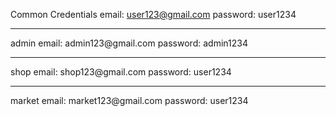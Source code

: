 Common Credentials
email: user123@gmail.com
password: user1234
<hr/>
admin
email: admin123@gmail.com
password: admin1234
<hr/>
shop
email: shop123@gmail.com
password: user1234
<hr/>
market
email: market123@gmail.com
password: user1234
